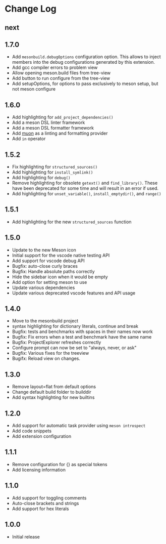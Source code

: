 # Change Log

## next


## 1.7.0

- Add `mesonbuild.debugOptions` configuration option. This allows to inject members into the debug configurations generated by this extension.
- Add gcc compiler errors to problem view
- Allow opening meson.build files from tree-view
- Add button to run configure from the tree-view
- Add setupOptions, for options to pass exclusively to meson setup, but not meson configure

## 1.6.0
- Add highlighting for `add_project_dependencies()`
- Add a meson DSL linter framework
- Add a meson DSL formatter framework
- Add [muon](https://muon.build) as a linting and formatting provider
- Add `in` operator


## 1.5.2
- Fix highlighting for `structured_sources()`
- Add highlighting for `install_symlink()`
- Add highlighting for `debug()`
- Remove highlighting for obsolete `getext()` and `find_library()`. These have been deprecated for some time and will result in an error if used.
- Add highlighting for `unset_variable()`, `install_emptydir()`, and `range()`


## 1.5.1
- Add highlighting for the new `structured_sources` function

## 1.5.0
- Update to the new Meson icon
- Initial support for the vscode native testing API
- Add support for vscode debug API
- Bugfix: auto-close curly braces
- Bugfix: Handle absolute paths correctly
- Hide the sidebar icon when it would be empty
- Add option for setting meson to use
- Update various dependencies
- Update various deprecated vscode features and API usage

## 1.4.0
- Move to the mesonbuild project
- syntax highlighting for dictionary literals, continue and break
- Bugfix: tests and benchmarks with spaces in their names now work
- Bugfix: Fix errors when a test and benchmark have the same name
- Bugfix: ProjectExplorer refreshes correctly
- Configure prompt can now be set to "always, never, or ask"
- Bugfix: Various fixes for the treeview
- Bugifx: Reload view on changes.

## 1.3.0
- Remove layout=flat from default options
- Change default build folder to builddir
- Add syntax highlighting for new builtins

## 1.2.0
- Add support for automatic task provider using `meson introspect`
- Add code snippets
- Add extension configuration

## 1.1.1
- Remove configuration for {} as special tokens
- Add licensing information

## 1.1.0
- Add support for toggling comments
- Auto-close brackets and strings
- Add support for hex literals

## 1.0.0
- Initial release
